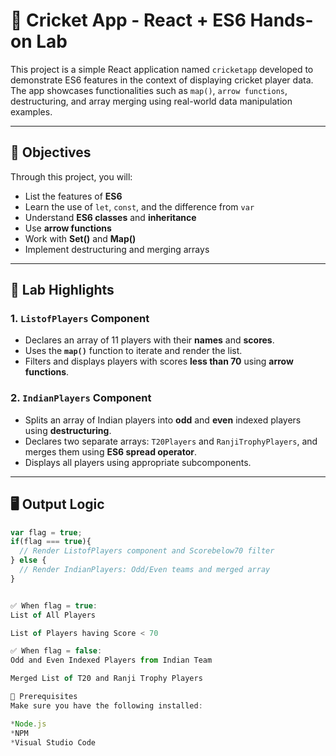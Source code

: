 # 🏏 Cricket App - React + ES6 Hands-on Lab

This project is a simple React application named `cricketapp` developed to demonstrate ES6 features in the context of displaying cricket player data. The app showcases functionalities such as `map()`, `arrow functions`, destructuring, and array merging using real-world data manipulation examples.

---

## 🚀 Objectives

Through this project, you will:

- List the features of **ES6**
- Learn the use of `let`, `const`, and the difference from `var`
- Understand **ES6 classes** and **inheritance**
- Use **arrow functions**
- Work with **Set()** and **Map()**
- Implement destructuring and merging arrays

---

## 🧪 Lab Highlights

### 1. `ListofPlayers` Component

- Declares an array of 11 players with their **names** and **scores**.
- Uses the **`map()`** function to iterate and render the list.
- Filters and displays players with scores **less than 70** using **arrow functions**.

### 2. `IndianPlayers` Component

- Splits an array of Indian players into **odd** and **even** indexed players using **destructuring**.
- Declares two separate arrays: `T20Players` and `RanjiTrophyPlayers`, and merges them using **ES6 spread operator**.
- Displays all players using appropriate subcomponents.

---

## 🖥️ Output Logic

```js
var flag = true;
if(flag === true){
  // Render ListofPlayers component and Scorebelow70 filter
} else {
  // Render IndianPlayers: Odd/Even teams and merged array
}


✅ When flag = true:
List of All Players

List of Players having Score < 70

✅ When flag = false:
Odd and Even Indexed Players from Indian Team

Merged List of T20 and Ranji Trophy Players

🧰 Prerequisites
Make sure you have the following installed:

*Node.js
*NPM
*Visual Studio Code
